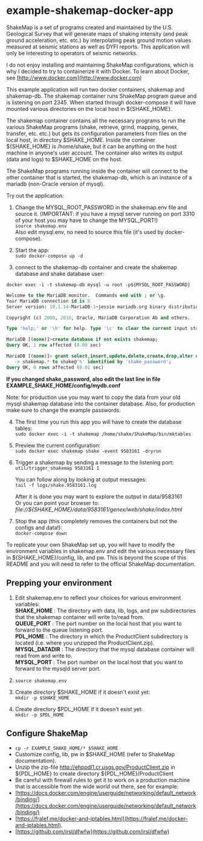 # example-shakemap-docker-app
ShakeMap is a set of programs created and maintained by the U.S. Geological Survey
that will generate maps of shaking intensity (and peak ground acceleration, etc. etc.)
by interpolating peak ground motion values measured at seismic stations as well
as DYFI reports. This application will only be interesting to
operators of seismic networks.

I do not enjoy installing and maintaining ShakeMap configurations, which is why I decided to
try to containerize it with Docker. To learn about Docker, see [http://www.docker.com](http://www.docker.com)

This example application will run two docker containers, shakemap and shakemap-db. The shakemap
container runs ShakeMap program queue and is listening on port 2345.
When started through docker-compose it will have mounted various directories on
the local host in ${SHAKE_HOME}.

The shakemap container contains all the necessary programs to run the various 
ShakeMap programs (shake, retrieve, grind, mapping, genex, transfer, etc. etc.) but
gets its configuration parameters from files on the local host, in directory 
$SHAKE_HOME. Inside the container ${SHAKE_HOME} is /home/shake, but
it can be anything on the host machine in anyone's user account. The container
also writes its output (data and logs) to $SHAKE_HOME on the host.

The ShakeMap programs running inside the container will connect to the other 
container that is started, the shakemap-db, which is an instance
of a mariadb (non-Oracle version of mysql).

Try out the application:

1. Change the MYSQL_ROOT_PASSWORD in the shakemap.env file and source it. 
   (IMPORTANT: if you have a mysql server running on port 3310 of your host you may have to change the MYSQL_PORT!)  
   ```source shakemap.env```  
   Also edit mysql.env, no need to source this file (it's used by docker-compose).

2. Start the app:  
   ```sudo docker-compose up -d```

3. connect to the shakemap-db container and create the shakemap database and shake database user:
   
 ```docker exec -i -t shakemap-db mysql -u root -p${MYSQL_ROOT_PASSWORD}```  

 ```SQL
Welcome to the MariaDB monitor.  Commands end with ; or \g.  
Your MariaDB connection id is 8   
Server version: 10.1.14-MariaDB-1~jessie mariadb.org binary distribution   

Copyright (c) 2000, 2016, Oracle, MariaDB Corporation Ab and others.  

Type 'help;' or '\h' for help. Type '\c' to clear the current input statement.  

MariaDB [(none)]>create database if not exists shakemap;  
Query OK, 1 row affected (0.00 sec)

MariaDB [(none)]> grant select,insert,update,delete,create,drop,alter on
    -> shakemap.* to shake@'%' identified by 'shake_password'; 
Query OK, 0 rows affected (0.01 sec)
```
   **If you changed shake_password, also edit the last line in file EXAMPLE_SHAKE_HOME/config/mydb.conf**

   Note: for production use you may want to copy the data from your old mysql shakemap database 
   into the container database. Also, for production make sure to change the example passwords.

4. The first time you run this app you will have to create the database tables:  
   ```sudo docker exec -i -t shakemap /home/shake/ShakeMap/bin/mktables```

5. Preview the current configuration:  
   ```sudo docker exec shakemap shake -event 9583161 -dryrun```  

6. Trigger a shakemap by sending a message to the listening port:  
   ```util/trigger_shakemap 9583161 1```

   You can follow along by looking at output messages:  
   ```tail -f logs/shake.9583161.log```

   After it is done you may want to explore the output in data/9583161  
   Or you can point your browser to:  
   _file://${SHAKE_HOME}/data/9583161/genex/web/shake/index.html_

7. Stop the app (this completely removes the containers but not the configs and data!):  
   ```docker-compose down```

To replicate your own ShakeMap set up, you will have to modify the 
environment variables in shakemap.env and edit the various necessary
files in ${SHAKE_HOME}/config, lib, and pw. This is beyond the scope of
this README and you will need to refer to the official ShakeMap documentation.

## Prepping your environment
1. Edit shakemap.env to reflect your choices for various environment variables:  
   **SHAKE_HOME** : The directory with data, lib, logs, and pw subdirectories that the shakemap container will write to/read from.  
   **QUEUE_PORT** : The port number on the local host that you want to forward to the queue listening port.  
   **PDL_HOME** : The directory in which the ProductClient subdirectory is located (i.e. where you unzipped the ProductClient.zip).  
   **MYSQL_DATADIR** : The directory that the mysql database container will read from and write to.  
   **MYSQL_PORT** : The port number on the local host that you want to forward to the mysqld server port.  

2. ```source shakemap.env```

3. Create directory $SHAKE_HOME if it doesn't exist yet:  
   ```mkdir -p $SHAKE_HOME```

4. Create directory $PDL_HOME if it doesn't exist yet:  
   ```mkdir -p $PDL_HOME```

## Configure ShakeMap
* ```cp -r EXAMPLE_SHAKE_HOME/* $SHAKE_HOME```
* Customize config, lib, pw in $SHAKE_HOME (refer to ShakeMap documentation).
* Unzip the zip-file http://ehppdl1.cr.usgs.gov/ProductClient.zip in ${PDL_HOME} to create directory ${PDL_HOME}/ProductClient
* Be careful with firewall rules to get it to work on a production machine that is accessible from the wide world out there, see for example:  
 * [https://docs.docker.com/engine/userguide/networking/default_network/binding/](https://docs.docker.com/engine/userguide/networking/default_network/binding/)
 * [https://fralef.me/docker-and-iptables.html](https://fralef.me/docker-and-iptables.html).
 * [https://github.com/irsl/dfwfw](https://github.com/irsl/dfwfw)
